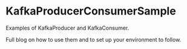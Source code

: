 KafkaProducerConsumerSample
===========================
Examples of KafkaProducer and KafkaConsumer.

Full blog on how to use them and to set up your environment to follow.
